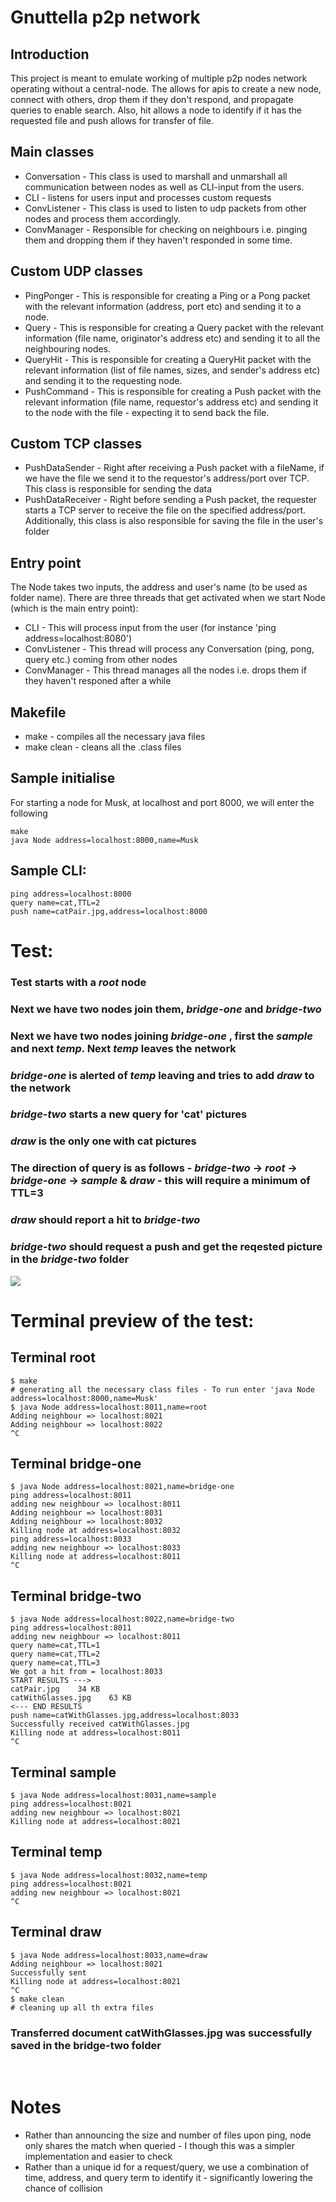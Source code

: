 # Gnuttella p2p network

## Introduction
This project is meant to emulate working of multiple p2p nodes network operating without a central-node. The allows for apis to create a new node, connect with others, drop them if they don't respond, and propagate queries to enable search. Also, hit allows a node to identify if it has the requested file and push allows for transfer of file.

## Main classes
- Conversation - This class is used to marshall and unmarshall all communication between nodes as well as CLI-input from the users.
- CLI - listens for users input and processes custom requests 
- ConvListener - This class is used to listen to udp packets from other nodes and process them accordingly.
- ConvManager - Responsible for checking on neighbours i.e. pinging them and dropping them if they haven't responded in some time.

## Custom UDP classes
- PingPonger - This is responsible for creating a Ping or a Pong packet with the relevant information (address, port etc) and sending it to a node.
- Query - This is responsible for creating a Query packet with the relevant information (file name, originator's address etc) and sending it to all the neighbouring nodes.
- QueryHit - This is responsible for creating a QueryHit packet with the relevant information (list of file names, sizes, and sender's address etc) and sending it to the requesting node.
- PushCommand - This is responsible for creating a Push packet with the relevant information (file name, requestor's address etc) and sending it to the node with the file - expecting it to send back the file.

## Custom TCP classes
- PushDataSender - Right after receiving a Push packet with a fileName, if we have the file we send it to the requestor's address/port over TCP. This class is responsible for sending the data
- PushDataReceiver - Right before sending a Push packet, the requester starts a TCP server to receive the file on the specified address/port. Additionally, this class is also responsible for saving the file in the user's folder

## Entry point
The Node takes two inputs, the address and user's name (to be used as folder name). There are three threads that get activated when we start Node (which is the main entry point):
- CLI - This will process input from the user (for instance 'ping address=localhost:8080')
- ConvListener - This thread will process any Conversation (ping, pong, query etc.) coming from other nodes
- ConvManager - This thread manages all the nodes i.e. drops them if they haven't responed after a while

## Makefile
- make - compiles all the necessary java files
- make clean - cleans all the .class files

## Sample initialise
For starting a node for Musk, at localhost and port 8000, we will enter the following
```
make
java Node address=localhost:8000,name=Musk
```

## Sample CLI:
```
ping address=localhost:8000 
query name=cat,TTL=2
push name=catPair.jpg,address=localhost:8000 
```

# Test: 
### Test starts with a ***root*** node 
### Next we have two nodes join them, ***bridge-one*** and ***bridge-two***
### Next we have two nodes joining  ***bridge-one*** , first the ***sample*** and next ***temp***. Next ***temp*** leaves the network
### ***bridge-one*** is alerted of ***temp*** leaving and tries to add ***draw*** to the network
### ***bridge-two*** starts a new query for 'cat' pictures
### ***draw*** is the only one with cat pictures
### The direction of query is as follows - ***bridge-two*** -> ***root*** -> ***bridge-one*** -> ***sample*** & ***draw*** - this will require a minimum of TTL=3
### ***draw*** should report a hit to ***bridge-two***
### ***bridge-two*** should request a push and get the reqested picture in the ***bridge-two*** folder

![](./docs/nodes-diag.PNG)

# Terminal preview of the test:

## Terminal root
```
$ make
# generating all the necessary class files - To run enter 'java Node address=localhost:8000,name=Musk'
$ java Node address=localhost:8011,name=root
Adding neighbour => localhost:8021
Adding neighbour => localhost:8022
^C
```
## Terminal bridge-one
```
$ java Node address=localhost:8021,name=bridge-one
ping address=localhost:8011
adding new neighbour => localhost:8011
Adding neighbour => localhost:8031
Adding neighbour => localhost:8032
Killing node at address=localhost:8032
ping address=localhost:8033
adding new neighbour => localhost:8033
Killing node at address=localhost:8011
^C
```
## Terminal bridge-two
```
$ java Node address=localhost:8022,name=bridge-two
ping address=localhost:8011
adding new neighbour => localhost:8011
query name=cat,TTL=1
query name=cat,TTL=2
query name=cat,TTL=3
We got a hit from = localhost:8033
START RESULTS --->
catPair.jpg    34 KB
catWithGlasses.jpg    63 KB
<--- END RESULTS
push name=catWithGlasses.jpg,address=localhost:8033
Successfully received catWithGlasses.jpg
Killing node at address=localhost:8011
^C

```
## Terminal sample
```
$ java Node address=localhost:8031,name=sample
ping address=localhost:8021
adding new neighbour => localhost:8021
Killing node at address=localhost:8021
```
## Terminal temp
```
$ java Node address=localhost:8032,name=temp
ping address=localhost:8021
adding new neighbour => localhost:8021
^C
```
## Terminal draw
```
$ java Node address=localhost:8033,name=draw
Adding neighbour => localhost:8021
Successfully sent
Killing node at address=localhost:8021
^C
$ make clean
# cleaning up all th extra files
```

### Transferred document catWithGlasses.jpg was successfully saved in the bridge-two folder
<br>

# Notes
- Rather than announcing the size and number of files upon ping, node only shares the match when queried - I though this was a simpler implementation and easier to check
- Rather than a unique id for a request/query, we use a combination of time, address, and query term to identify it - significantly lowering the chance of collision